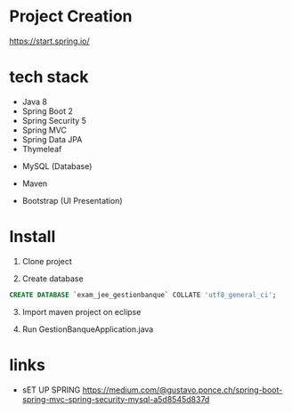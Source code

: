 

# Project Creation

https://start.spring.io/

# tech stack

* Java 8
* Spring Boot 2
* Spring Security 5
* Spring MVC
* Spring Data JPA
* Thymeleaf

- MySQL (Database)

- Maven

- Bootstrap (UI Presentation)


# Install

1. Clone project

2. Create database

```sql
CREATE DATABASE `exam_jee_gestionbanque` COLLATE 'utf8_general_ci';
```

3. Import maven project on eclipse

4. Run GestionBanqueApplication.java

# links

- sET UP SPRING 
https://medium.com/@gustavo.ponce.ch/spring-boot-spring-mvc-spring-security-mysql-a5d8545d837d

